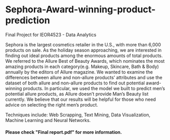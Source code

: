 # Sephora-Award-winning-product-prediction
Final Project for IEOR4523 - Data Analytics

Sephora is the largest cosmetics retailer in the U.S., with more than 6,000 products on sale. As the holiday season approaching, we are interested in finding out ideal products among the enormous amounts of total products. We referred to the Allure Best of Beauty Awards, which nominates the most amazing products in each category(e.g. Makeup, Skincare, Bath & Body) annually by the editors of Allure magazine. We wanted to examine the differences between allure and non-allure products’ attributes and use the dataset of both allure and non-allure products to find out potential award-winning products. In particular, we used the model we built to predict men’s potential allure products, as Allure doesn’t provide Man’s Beauty list currently. We believe that our results will be helpful for those who need advice on selecting the right men’s product.<br>

Techniques include: Web Scrapping, Text Mining, Data Visualization, Machine Learning and Neural Networks.



#### Please check "Final report.pdf" for more information.
